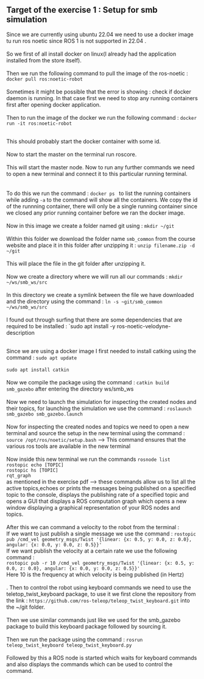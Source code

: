 ## Target of the exercise 1 : Setup for smb simulation
Since we are currently using ubuntu 22.04 we need to use a docker image tu run ros noetic since ROS 1 is not supported in 22.04 .<br/><br/>
So we first of all install docker on linux(I already had the application installed from the store itself).<br/><br/>
Then we run the following command to pull the image of the ros-noetic :
    `docker pull ros:noetic-robot`<br/><br/>
Sometimes it might be possible that the error is showing : check if docker daemon is running. In that case first we need to stop any running containers first after opening docker application.<br/><br/>
Then to run the image of the docker we run the following command :
    `docker run -it ros:noetic-robot`<br/><br/>

This should probably start the docker container with some id.<br/><br/>
Now to start the master on the terminal run roscore.<br/><br/>
This will start the master node. Now to run any further commands we need to open a new terminal and connect it to this particular running terminal.<br/><br/>    
To do this we run the command : `docker ps ` to list the running containers while adding `-a` to the command will show all the containers. We copy the id of the runnning container, there will only be a single running container since we closed any prior running container before we ran the docker image.<br/><br/>
Now in this image we create a folder named git using : `mkdir ~/git`<br/><br/>
Within this folder we download the folder name `smb_common` from the course website and place it in this folder after unzipping it : `unzip filename.zip -d ~/git` <br/><br/>
This will place the file in the git folder after unzipping it.<br/><br/>
Now we create a directory where we will run all our commands : `mkdir ~/ws/smb_ws/src`<br/><br/>
In this directory we create a symlink between the file we have downloaded and the directory using the command :
`ln -s ~git/smb_common ~/ws/smb_ws/src `<br/><br/>
I found out through surfing that there are some dependencies that are required to be installed : 
`sudo apt install -y ros-noetic-velodyne-description<br/><br/>


Since we are using a docker image I first needed to install catking using the command : `sudo apt update`<br/><br/>
                                                                                        `sudo apt install catkin`<br/><br/>
Now we compile the package using the command : `catkin build smb_gazebo` after entering the directory ws/smb_ws<br/><br/>
Now we need to launch the simulation for inspecting the created nodes and their topics, for launching the simulation we use the command : `roslaunch smb_gazebo smb_gazebo.launch`<br/><br/>
Now for inspecting the created nodes and topics we need to open a new terminal and source the setup in the new terminal using the command :     `source /opt/ros/noetic/setup.bash` --> This command ensures that the various ros tools are available in the new terminal<br/><br/>
Now inside this new terminal we run the commands `rosnode list`<br/>
`rostopic echo [TOPIC]`<br/>
`rostopic hs [TOPIC]`<br/>
`rqt_graph`<br/>
as mentioned in the exercise pdf --> these commands allow us to list all the active topics,echoes or prints the messages being published on a specified topic to the console, displays the publishing rate of a specified topic and opens a GUI that displays a ROS computation graph which opens a new window displaying a graphical representation of your ROS nodes and topics.<br/><br/>
After this we can command a velocity to the robot from the terminal :<br/>
If we want to just publish a single message we use the command : `rostopic pub /cmd_vel geometry_msgs/Twist '{linear: {x: 0.5, y: 0.0, z: 0.0}, angular: {x: 0.0, y: 0.0, z: 0.5}}'`<br/>
If we want publish the velocity at a certain rate we use the following command : <br/>
`rostopic pub -r 10 /cmd_vel geometry_msgs/Twist '{linear: {x: 0.5, y: 0.0, z: 0.0}, angular: {x: 0.0, y: 0.0, z: 0.5}}'`<br/>
Here 10 is the frequency at which velocity is being published (in Hertz)<br/><br/>.
Then to control the robot using keyboard commands we need to use the teletop_twist_keyboard package, to use it we first clone the repository from the link : `https://github.com/ros-teleop/teleop_twist_keyboard.git` into the ~/git folder.<br/><br/>
Then we use similar commands just like we used for the smb_gazebo package to build this keyboard package followed by sourcing it.<br/><br/> 
Then we run the package using the command : `rosrun teleop_twist_keyboard teleop_twist_keyboard.py`<br/><br/>
Followed by this a ROS node is started which waits for keyboard commands and also displays the commands which can be used to control the command.<br/><br/>







